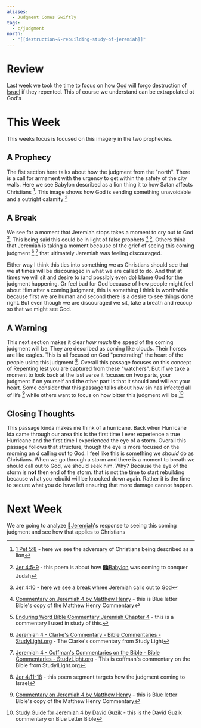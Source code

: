 ```yaml
---
aliases:
  - Judgment Comes Swiftly
tags:
  - c/judgment
north:
  - "[[destruction-&-rebuilding-study-of-jeremiah]]"
---
```

# Review
Last week we took the time to focus on how [God](God.md) will forgo destruction of [Israel](../p-nation-of-israel.md) if they repented. This of course we understand can be extrapolated ot God's 
# This Week
[^b1]: [Jer 4:5-9](Jer%204.md) - this poem is about how [🏙️Babylon](%F0%9F%8F%99%EF%B8%8FBabylon.md) was coming to conquer Judah
[^b2]: [Jer 4:11-18](Jer%204.md) - this poem segment targets how the judgment coming to Israel 
[^sutdy-light]: [Jeremiah 4 - Coffman's Commentaries on the Bible - Bible Commentaries - StudyLight.org](https://www.studylight.org/commentaries/eng/bcc/jeremiah-4.html) - This is coffman's commentary on the Bible from StudylLight.org
[^enduring-word]: [Enduring Word Bible Commentary Jeremiah Chapter 4](https://enduringword.com/bible-commentary/jeremiah-4/) - this is a commentary I used in study of this.
[^blue-letter-bible]: [Commentary on Jeremiah 4 by Matthew Henry](https://www.blueletterbible.org/Comm/mhc/Jer/Jer_004.cfm) - this is Blue letter Bible's copy of the Matthew Henry Commentary
[^study-light-1]: [Jeremiah 4 - Clarke's Commentary - Bible Commentaries - StudyLight.org](https://www.studylight.org/commentaries/eng/acc/jeremiah-4.html) - The Clarke's commentary from Study Light
[^b3]: [1 Pet 5:8](1%20Pet%205.md) - here we see the adversary of Christians being described as a lion
[^b4]: [Jer 4:10](Jer%204.md) - here we see a break whree Jeremiah calls out to God
[^blue-letter-bible-1]: [Study Guide for Jeremiah 4 by David Guzik](https://www.blueletterbible.org/comm/guzik_david/study-guide/jeremiah/jeremiah-4.cfm) - this is the David Guzik commentary on Blue Letter Bible

This weeks focus is focused on this imagery in the two prophecies.
## A Prophecy
The fist section here talks about how the judgment from the "north".  There is a call for armament with the urgency to get within the safety of the city walls. Here we see Babylon described as a lion thing it to how Satan affects Christians [^b3]. This image shows how God is sending something unavoidable and a outright calamity [^b1]
## A Break
We see for a moment that Jeremiah stops takes a moment to cry out to God [^b4]. This being said this could be in light of false prophets [^blue-letter-bible] [^enduring-word]. Others think that Jeremiah is taking a moment because of the grief of seeing this coming judgment [^study-light-1] [^sutdy-light] that ultimately Jeremiah was feeling discouraged.

Either way I think this ties into something we as Christians should see that we at times will be discouraged in what we are called to do. And that at times we will sit and desire to (and possibly even do) blame God for the judgment happening. Or feel bad for God because of how people might feel about Him after a coming judgment, this is something I think is worthwhile because first we are human and second there is a desire to see things done right. But even though we are discouraged we sit, take a breath and recoup so that we might see God.
## A Warning
This next section makes it clear *how much* the speed of the coming judgment will be. They are described as coming like clouds. Their horses are like eagles. This is all focused on God "penetrating" the heart of the people using this judgment [^b2]. Overall this passage focuses on this concept of Repenting lest you are captured from these "watchers". But if we take a moment to look back at the last verse it focuses on two parts, your judgment if on yourself and the other part is that it should and will eat your heart. Some consider that this passage talks about how sin has infected all of life [^blue-letter-bible] while others want to focus on how bitter this judgment will be [^blue-letter-bible-1]

## Closing Thoughts
This passage kinda makes me think of a hurricane. Back when Hurricane Ida came through our area this is the first time I ever experience a true Hurricane and the first time I experienced the eye of a storm. Overall this passage follows that structure, though the eye is more focused on the morning an d calling out to God. I feel like this is something we *should* do as Christians. When we go through a storm and there is a moment to breath we should call out to God, we should seek him. Why? Because the eye of the storm is **not** then end of the storm. that is not the time to start rebuilding because what you rebuild will be knocked down again. Rather it is the time to secure what you do have left ensuring that more damage cannot happen.
# Next Week
We are going to analyze [🧑Jeremiah](%F0%9F%A7%91Jeremiah.md)'s response to seeing this coming judgment and see how that applies to Christians 
